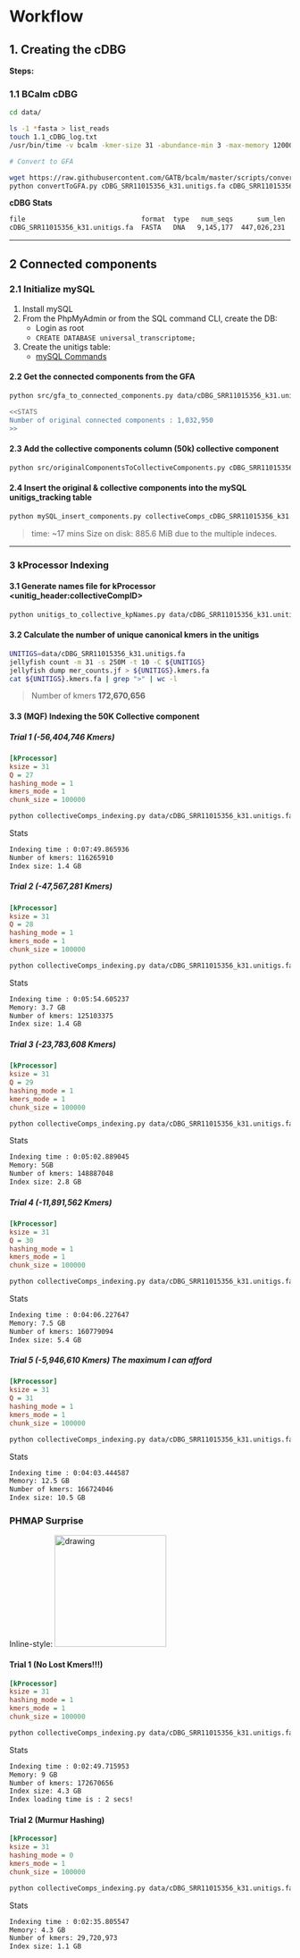 # Workflow

## 1. Creating the cDBG

**Steps:**

### 1.1 BCalm cDBG

```bash
cd data/

ls -1 *fasta > list_reads
touch 1.1_cDBG_log.txt
/usr/bin/time -v bcalm -kmer-size 31 -abundance-min 3 -max-memory 12000 -out cDBG_SRR11015356_k31 -in list_reads &> 1.1_cDBG_log.txt

# Convert to GFA

wget https://raw.githubusercontent.com/GATB/bcalm/master/scripts/convertToGFA.py
python convertToGFA.py cDBG_SRR11015356_k31.unitigs.fa cDBG_SRR11015356_k31.unitigs.gfa 31 --single-directed

```

**cDBG Stats**

```txt
file                             format  type   num_seqs      sum_len  min_len  avg_len  max_len
cDBG_SRR11015356_k31.unitigs.fa  FASTA   DNA   9,145,177  447,026,231       31     48.9    5,027
```

---

## 2 Connected components

### 2.1 Initialize mySQL

1. Install mySQL
2. From the PhpMyAdmin or from the SQL command CLI, create the DB:
    - Login as root
    - `CREATE DATABASE universal_transcriptome;`
3. Create the unitigs table:
    - [mySQL Commands](./src/mysql_scripts/create_unitigs_tracking.sql)

#### 2.2 Get the connected components from the GFA

```bash
python src/gfa_to_connected_components.py data/cDBG_SRR11015356_k31.unitigs.gfa

<<STATS
Number of original connected components : 1,032,950
>>

```

#### 2.3 Add the collective components column (50k) collective component

```bash
python src/originalComponentsToCollectiveComponents.py cDBG_SRR11015356_k31.unitigs.gfa.components.csv 180
```

#### 2.4 Insert the original & collective components into the mySQL unitigs_tracking table

```bash
python mySQL_insert_components.py collectiveComps_cDBG_SRR11015356_k31.unitigs.gfa.components.tsv
```

> time: ~17 mins
> Size on disk: 885.6 MiB due to the multiple indeces.

---

### 3 kProcessor Indexing

#### 3.1 Generate names file for kProcessor <unitig_header:collectiveCompID>

```bash
python unitigs_to_collective_kpNames.py data/cDBG_SRR11015356_k31.unitigs.fa collectiveComps_cDBG_SRR11015356_k31.unitigs.gfa.components.tsv
```

#### 3.2 Calculate the number of unique canonical kmers in the unitigs

```bash
UNITIGS=data/cDBG_SRR11015356_k31.unitigs.fa
jellyfish count -m 31 -s 250M -t 10 -C ${UNITIGS}
jellyfish dump mer_counts.jf > ${UNITIGS}.kmers.fa
cat ${UNITIGS}.kmers.fa | grep ">" | wc -l
```

> Number of kmers **172,670,656**

#### 3.3 **(MQF)** Indexing the 50K Collective component

##### Trial 1 (-56,404,746 Kmers)

```ini
[kProcessor]
ksize = 31
Q = 27
hashing_mode = 1
kmers_mode = 1
chunk_size = 100000
```

```bash
python collectiveComps_indexing.py data/cDBG_SRR11015356_k31.unitigs.fa
```

Stats

```txt
Indexing time : 0:07:49.865936
Number of kmers: 116265910
Index size: 1.4 GB
```

##### Trial 2 (-47,567,281 Kmers)

```ini
[kProcessor]
ksize = 31
Q = 28
hashing_mode = 1
kmers_mode = 1
chunk_size = 100000
```

```bash
python collectiveComps_indexing.py data/cDBG_SRR11015356_k31.unitigs.fa
```

Stats

```txt
Indexing time : 0:05:54.605237
Memory: 3.7 GB
Number of kmers: 125103375
Index size: 1.4 GB
```

##### Trial 3 (-23,783,608 Kmers)

```ini
[kProcessor]
ksize = 31
Q = 29
hashing_mode = 1
kmers_mode = 1
chunk_size = 100000
```

```bash
python collectiveComps_indexing.py data/cDBG_SRR11015356_k31.unitigs.fa
```

Stats

```txt
Indexing time : 0:05:02.889045
Memory: 5GB
Number of kmers: 148887048
Index size: 2.8 GB
```

##### Trial 4 (-11,891,562 Kmers)

```ini
[kProcessor]
ksize = 31
Q = 30
hashing_mode = 1
kmers_mode = 1
chunk_size = 100000
```

```bash
python collectiveComps_indexing.py data/cDBG_SRR11015356_k31.unitigs.fa
```

Stats

```txt
Indexing time : 0:04:06.227647
Memory: 7.5 GB
Number of kmers: 160779094
Index size: 5.4 GB
```

##### Trial 5 (-5,946,610 Kmers) **The maximum I can afford**

```ini
[kProcessor]
ksize = 31
Q = 31
hashing_mode = 1
kmers_mode = 1
chunk_size = 100000
```

```bash
python collectiveComps_indexing.py data/cDBG_SRR11015356_k31.unitigs.fa
```

Stats

```txt
Indexing time : 0:04:03.444587
Memory: 12.5 GB
Number of kmers: 166724046
Index size: 10.5 GB
```

### **PHMAP Surprise**

Inline-style:
<img src="https://www.pngfind.com/pngs/m/9-94551_graphic-ballon-vector-surprise-box-sorpresa-comic-png.png" alt="drawing" width="200"/>

#### Trial 1 (No Lost Kmers!!!)

```ini
[kProcessor]
ksize = 31
hashing_mode = 1
kmers_mode = 1
chunk_size = 100000
```

```bash
python collectiveComps_indexing.py data/cDBG_SRR11015356_k31.unitigs.fa
```

Stats

```txt
Indexing time : 0:02:49.715953
Memory: 9 GB
Number of kmers: 172670656
Index size: 4.3 GB
Index loading time is : 2 secs!
```

#### Trial 2 (Murmur Hashing)

```ini
[kProcessor]
ksize = 31
hashing_mode = 0
kmers_mode = 1
chunk_size = 100000
```

```bash
python collectiveComps_indexing.py data/cDBG_SRR11015356_k31.unitigs.fa
```

Stats

```txt
Indexing time : 0:02:35.805547
Memory: 4.3 GB
Number of kmers: 29,720,973
Index size: 1.1 GB
```
